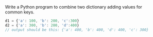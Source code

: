
Write a Python program to combine two dictionary adding values for common keys.

```javascript
d1 = {'a': 100, 'b': 200, 'c':300}
d2 = {'a': 300, 'b': 200, 'd':400}
// output should be this: {'a': 400, 'b': 400, 'd': 400, 'c': 300}
```


